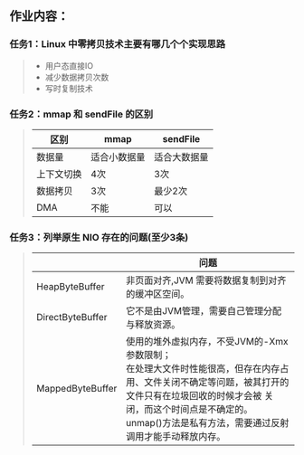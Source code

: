 ## 作业内容：

### 任务1：Linux 中零拷贝技术主要有哪几个个实现思路

> - 用户态直接IO
> - 减少数据拷贝次数
> - 写时复制技术

### 任务2：mmap 和 sendFile 的区别

> | 区别       | mmap         | sendFile     |
> | ---------- | ------------ | ------------ |
> | 数据量     | 适合小数据量 | 适合大数据量 |
> | 上下文切换 | 4次          | 3次          |
> | 数据拷贝   | 3次          | 最少2次      |
> | DMA        | 不能         | 可以         |
>
> 

### 任务3：列举原生 NIO 存在的问题(至少3条)

> |                  | 问题                                                         |
> | ---------------- | ------------------------------------------------------------ |
> | HeapByteBuffer   | 非页面对齐,JVM 需要将数据复制到对齐的缓冲区空间。            |
> | DirectByteBuffer | 它不是由JVM管理，需要自己管理分配与释放资源。                |
> | MappedByteBuffer | 使用的堆外虚拟内存，不受JVM的-Xmx参数限制；<br />在处理大文件时性能很高，但存在内存占用、文件关闭不确定等问题，被其打开的文件只有在垃圾回收的时候才会被 关闭，而这个时间点是不确定的。<br />unmap()方法是私有方法，需要通过反射调用才能手动释放内存。 |
>
> 